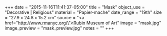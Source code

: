 +++
date = "2015-11-16T11:41:37-05:00"
title = "Mask"
object_use = "Decorative | Religious"
material = "Papier-mache"
date_range = "19th"
size = "27.9 x 24.8 x 15.2 cm"
source = "<a href=\"http://www.rmanyc.org/\">Rubin Museum of Art</a>"
image = "mask.jpg"
image_preview = "mask_preview.jpg"
notes = ""
+++
